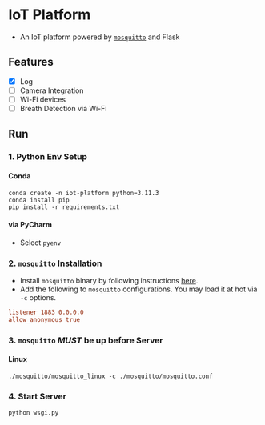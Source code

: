 # IoT Platform

- An IoT platform powered by [`mosquitto`](https://github.com/eclipse/mosquitto) and Flask

## Features

- [x] Log
- [ ] Camera Integration
- [ ] Wi-Fi devices
- [ ] Breath Detection via Wi-Fi

## Run

### 1. Python Env Setup

#### Conda

<!-- TODO: Add Real Conda env backup Setup -->

```shell
conda create -n iot-platform python=3.11.3
conda install pip
pip install -r requirements.txt
```

#### via PyCharm

- Select `pyenv`

### 2. `mosquitto` Installation

- Install `mosquitto` binary by following instructions [here](https://mosquitto.org/download/).
- Add the following to `mosquitto` configurations. You may load it at hot via `-c` options.

```conf
listener 1883 0.0.0.0
allow_anonymous true
```

### 3. `mosquitto` _MUST_ be up before Server

#### Linux

```shell
./mosquitto/mosquitto_linux -c ./mosquitto/mosquitto.conf
```

### 4. Start Server

```shell
python wsgi.py
```
